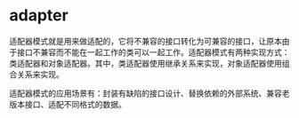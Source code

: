 
# adapter
适配器模式就是用来做适配的，它将不兼容的接口转化为可兼容的接口，让原本由于接口不兼容而不能在一起工作的类可以一起工作。适配器模式有两种实现方式：类适配器和对象适配器。其中，类适配器使用继承关系来实现，对象适配器使用组合关系来实现。

适配器模式的应用场景有：封装有缺陷的接口设计、替换依赖的外部系统、兼容老版本接口、适配不同格式的数据。